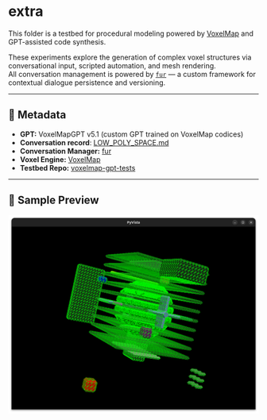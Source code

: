 # extra

This folder is a testbed for procedural modeling powered by [VoxelMap](https://github.com/andrewrgarcia/voxelmap) and GPT-assisted code synthesis.

These experiments explore the generation of complex voxel structures via conversational input, scripted automation, and mesh rendering.  
All conversation management is powered by [`fur`](https://github.com/andrewrgarcia/fur) — a custom framework for contextual dialogue persistence and versioning.


---

## 🧠 Metadata

* **GPT:** VoxelMapGPT v5.1 (custom GPT trained on VoxelMap codices)
* **Conversation record**: [LOW_POLY_SPACE.md](LOW_POLY_SPACE.md)
* **Conversation Manager:** [fur](https://github.com/fur-labs/fur)
* **Voxel Engine:** [VoxelMap](https://github.com/moxilang/voxelmap)
* **Testbed Repo:** [voxelmap-gpt-tests](https://github.com/your-handle/voxelmap-gpt-tests)

---

## 🌌 Sample Preview

![spaceship](shot2.png)
